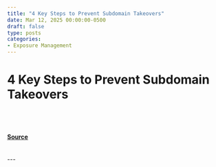 ```yaml
---
title: "4 Key Steps to Prevent Subdomain Takeovers"
date: Mar 12, 2025 00:00:00-0500
draft: false
type: posts
categories: 
- Exposure Management
---
```

# 4 Key Steps to Prevent Subdomain Takeovers

<br/>

<br/>


#### [Source](https://www.crowdstrike.com/en-us/blog/4-steps-to-prevent-subdomain-takeovers/)

<br/>
---
